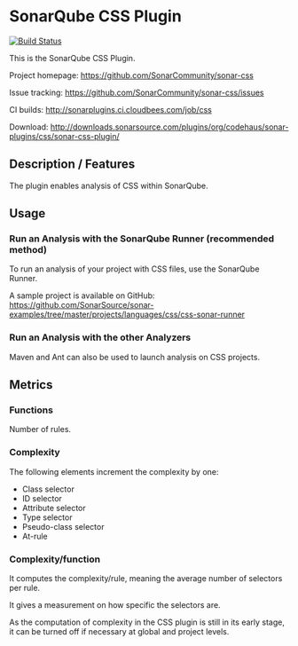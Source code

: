 SonarQube CSS Plugin
====================

[![Build Status](https://api.travis-ci.org/SonarCommunity/sonar-css.png)](https://travis-ci.org/SonarCommunity/sonar-css)

This is the SonarQube CSS Plugin.

Project homepage:
https://github.com/SonarCommunity/sonar-css

Issue tracking:
https://github.com/SonarCommunity/sonar-css/issues

CI builds:
http://sonarplugins.ci.cloudbees.com/job/css

Download:
http://downloads.sonarsource.com/plugins/org/codehaus/sonar-plugins/css/sonar-css-plugin/

## Description / Features
The plugin enables analysis of CSS within SonarQube.

## Usage
### Run an Analysis with the SonarQube Runner (recommended method)
To run an analysis of your project with CSS files, use the SonarQube Runner.

A sample project is available on GitHub: https://github.com/SonarSource/sonar-examples/tree/master/projects/languages/css/css-sonar-runner

### Run an Analysis with the other Analyzers
Maven and Ant can also be used to launch analysis on CSS projects.

## Metrics
### Functions
Number of rules.

### Complexity
The following elements increment the complexity by one:

* Class selector
* ID selector
* Attribute selector
* Type selector
* Pseudo-class selector
* At-rule

### Complexity/function
It computes the complexity/rule, meaning the average number of selectors per rule.

It gives a measurement on how specific the selectors are.

As the computation of complexity in the CSS plugin is still in its early stage, it can be turned off if necessary at global and project levels.

